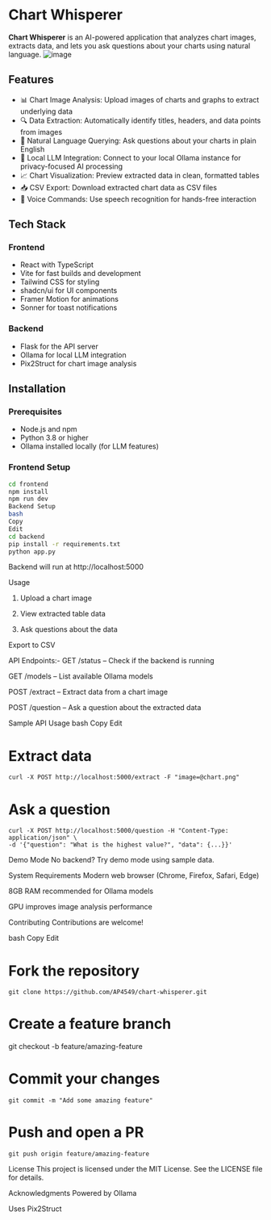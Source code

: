 # Chart Whisperer

**Chart Whisperer** is an AI-powered application that analyzes chart images, extracts data, and lets you ask questions about your charts using natural language.
![image](https://github.com/user-attachments/assets/8737066b-2b8a-4f31-89b2-ecf4c07383af)

## Features

- 📊 Chart Image Analysis: Upload images of charts and graphs to extract underlying data  
- 🔍 Data Extraction: Automatically identify titles, headers, and data points from images  
- 💬 Natural Language Querying: Ask questions about your charts in plain English  
- 🤖 Local LLM Integration: Connect to your local Ollama instance for privacy-focused AI processing  
- 📈 Chart Visualization: Preview extracted data in clean, formatted tables  
- 📥 CSV Export: Download extracted chart data as CSV files  
- 🎤 Voice Commands: Use speech recognition for hands-free interaction  

## Tech Stack

### Frontend

- React with TypeScript  
- Vite for fast builds and development  
- Tailwind CSS for styling  
- shadcn/ui for UI components  
- Framer Motion for animations  
- Sonner for toast notifications  

### Backend

- Flask for the API server  
- Ollama for local LLM integration  
- Pix2Struct for chart image analysis  

## Installation

### Prerequisites

- Node.js and npm  
- Python 3.8 or higher  
- Ollama installed locally (for LLM features)  

### Frontend Setup

```bash
cd frontend
npm install
npm run dev
Backend Setup
bash
Copy
Edit
cd backend
pip install -r requirements.txt
python app.py
```
Backend will run at http://localhost:5000

Usage
1. Upload a chart image

2. View extracted table data

3. Ask questions about the data

Export to CSV

API Endpoints:-
GET /status – Check if the backend is running

GET /models – List available Ollama models

POST /extract – Extract data from a chart image

POST /question – Ask a question about the extracted data

Sample API Usage
bash
Copy
Edit
# Extract data
```
curl -X POST http://localhost:5000/extract -F "image=@chart.png"
```
# Ask a question
```
curl -X POST http://localhost:5000/question -H "Content-Type: application/json" \
-d '{"question": "What is the highest value?", "data": {...}}'
```
Demo Mode
No backend? Try demo mode using sample data.

System Requirements
Modern web browser (Chrome, Firefox, Safari, Edge)

8GB RAM recommended for Ollama models

GPU improves image analysis performance

Contributing
Contributions are welcome!

bash
Copy
Edit
# Fork the repository
```
git clone https://github.com/AP4549/chart-whisperer.git
```

# Create a feature branch
git checkout -b feature/amazing-feature

# Commit your changes
```
git commit -m "Add some amazing feature"
```
# Push and open a PR
```
git push origin feature/amazing-feature
```
License
This project is licensed under the MIT License. See the LICENSE file for details.

Acknowledgments
Powered by Ollama

Uses Pix2Struct
